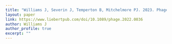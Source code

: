 ```yaml
---
title: "Williams J, Severin J, Temperton B, Mitchelmore PJ. 2023. Phage Therapy Administration Route, Regimen, and Need for Supplementary Antibiotics in Patients with Chronic Suppurative Lung Disease. PHAGE 4:4–10. DOI: 10.1089/phage.2022.0036."
layout: paper
link: https://www.liebertpub.com/doi/10.1089/phage.2022.0036
author: Williams J
author_profile: true
excerpt: ""
---
```

